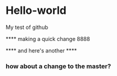# Hello-world
My test of github

**** making a quick change 8888

**** and here's another ****
### how about a change to the master? 
